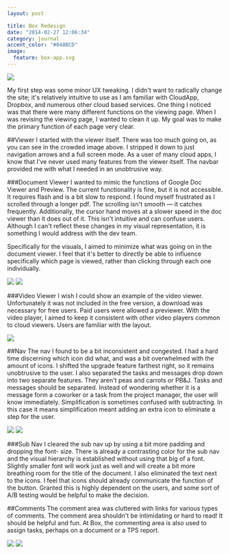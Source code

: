 ```yaml
---
layout: post

title: Box Redesign
date: "2014-02-27 12:06:34"
category: journal
accent_color: "#048BCD"
image:
  feature: box-app.svg
---
```


<img src="http://f.cl.ly/items/3A1K280y3H2Z3j1I0N3Q/Screen%20Shot%202013-03-30%20at%201.04.jpg">

My first step was some minor UX tweaking. I didn't want to radically change the site; it's relatively intuitive to use as I am familiar with CloudApp, Dropbox, and numerous other cloud based services. One thing I noticed was that there were many different functions on the viewing page. When I was revising the viewing page, I wanted to clean it up. My goal was to make the primary function of each page very clear. 

##Viewer
I started with the viewer itself. There was too much going on, as you can see in the crowded image above. I stripped it down to just navigation arrows and a full screen mode. As a user of many cloud apps, I know that I've never used many features from the viewer itself. The navbar provided me with what I needed in an unobtrusive way.

###Document Viewer
I wanted to mimic the functions of Google Doc Viewer and Preview. The current functionality is fine, but it is not accessible. It requires flash and is a bit slow to respond. I found myself frustrated as I scrolled through a longer pdf. The scrolling isn't smooth — it catches frequently. Additionally, the cursor hand moves at a slower speed in the doc viewer than it does out of it. This isn't intuitive and can confuse users. Although I can't reflect these changes in my visual representation, it is something I would address with the dev team. 

Specifically for the visuals, I aimed to minimize what was going on in the document viewer. I feel that it's better to directly be able to influence specifically which page is viewed, rather than clicking through each one individually. 

<img src="{{ site.url }}/images/inline/box-box-doc.png">

<img src="{{ site.url }}/images/inline/box-my-doc.png">

###Video Viewer
I wish I could show an example of the video viewer. Unfortunately it was not included in the free version, a download was necessary for free users. Paid users were allowed a previewer. With the video player, I aimed to keep it consistent with other video players common to cloud viewers. Users are familiar with the layout. 

<img stye="max-width: 100%; height: auto;" src="{{ site.url }}/images/inline/box-video.png">

##Nav
The nav I found to be a bit inconsistent and congested. I had a hard time discerning which icon did what, and was a bit overwhelmed with the amount of icons. I shifted the upgrade feature farthest right, so it remains unobtrusive to the user. I also separated the tasks and messages drop down into two separate features. They aren't peas and carrots or PB&J. Tasks and messages should be separated. Instead of wondering whether it is a message form a coworker or a task from the project manager, the user will know immediately. Simplification is sometimes confused with subtracting. In this case it means simplification meant adding an extra icon to eliminate a step for the user.

<img src="{{ site.url }}/images/inline/box-box-nav.png">

<img src="{{ site.url }}/images/inline/box-my-nav.png">

###Sub Nav
I cleared the sub nav up by using a bit more padding and dropping the font- size. There is already a contrasting color for the sub nav and the visual hierarchy is established without using that big of a font. Slightly smaller font will work just as well and will create a bit more breathing room for the title of the document. I also eliminated the text next to the icons. I feel that icons should already communicate the function of the button. Granted this is highly dependent on the users, and some sort of A/B testing would be helpful to make the decision.

##Comments
The comment area was cluttered with links for various types of comments. The comment area shouldn't be intimidating or hard to read! It should be helpful and fun. At Box, the commenting area is also used to assign tasks, perhaps on a document or a TPS report. 

<img src="{{ site.url }}/images/inline/box-box-comment.png">

<img src="{{ site.url }}/images/inline/box-my-comment.png">